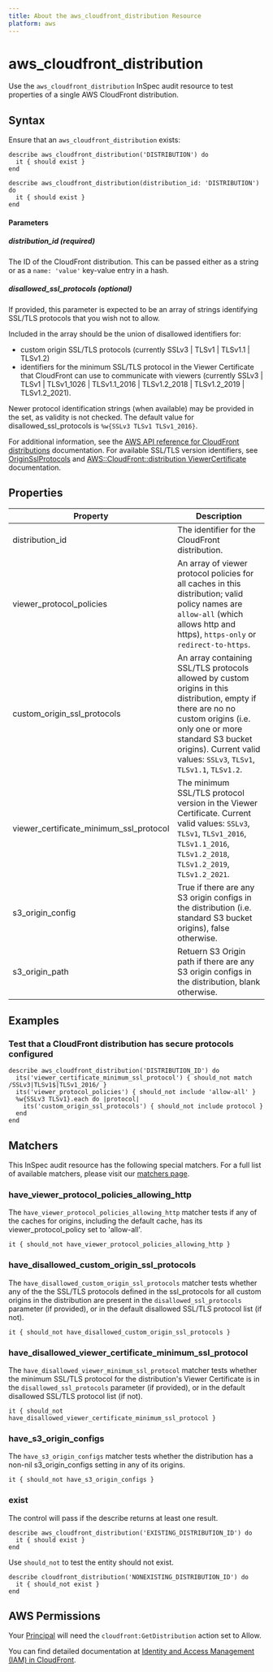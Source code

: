 ```yaml
---
title: About the aws_cloudfront_distribution Resource
platform: aws
---
```


# aws\_cloudfront\_distribution

Use the `aws_cloudfront_distribution` InSpec audit resource to test properties of a single AWS CloudFront distribution.

## Syntax

Ensure that an `aws_cloudfront_distribution` exists:

    describe aws_cloudfront_distribution('DISTRIBUTION') do
      it { should exist }
    end

    describe aws_cloudfront_distribution(distribution_id: 'DISTRIBUTION') do
      it { should exist }
    end

#### Parameters

##### distribution\_id _(required)_

The ID of the CloudFront distribution. This can be passed either as a string or as a `name: 'value'` key-value entry in a hash.

##### disallowed\_ssl\_protocols _(optional)_

If provided, this parameter is expected to be an array of strings identifying SSL/TLS protocols that you wish not to allow.

Included in the array should be the union of disallowed identifiers for:
- custom origin SSL/TLS protocols (currently SSLv3 | TLSv1 | TLSv1.1 | TLSv1.2)
- identifiers for the minimum SSL/TLS protocol in the Viewer Certificate that CloudFront can use to communicate with viewers (currently SSLv3 | TLSv1 | TLSv1_1026 | TLSv1.1_2016 | TLSv1.2_2018 | TLSv1.2_2019 | TLSv1.2_2021).

Newer protocol identification strings (when available) may be provided in the set, as validity is not checked. The default value for disallowed_ssl_protocols is `%w{SSLv3 TLSv1 TLSv1_2016}`.

For additional information, see the [AWS API reference for CloudFront distributions](https://docs.aws.amazon.com/cloudfront/latest/APIReference/API_distribution.html) documentation. For available SSL/TLS version identifiers, see [OriginSslProtocols](https://docs.aws.amazon.com/cloudfront/latest/APIReference/API_OriginSslProtocols.html) and [AWS::CloudFront::distribution ViewerCertificate](https://docs.aws.amazon.com/AWSCloudFormation/latest/UserGuide/aws-properties-cloudfront-distribution-viewercertificate.html) documentation.

## Properties

|Property                       	     | Description|
| ---                                        | --- |
|distribution\_id                            | The identifier for the CloudFront distribution. |
|viewer\_protocol\_policies                  | An array of viewer protocol policies for all caches in this distribution; valid policy names are `allow-all` (which allows http and https), `https-only` or `redirect-to-https`. |
|custom\_origin\_ssl\_protocols              | An array containing SSL/TLS protocols allowed by custom origins in this distribution, empty if there are no no custom origins (i.e. only one or more standard S3 bucket origins). Current valid values: `SSLv3`, `TLSv1`, `TLSv1.1`, `TLSv1.2`. |
|viewer\_certificate\_minimum\_ssl\_protocol | The minimum SSL/TLS protocol version in the Viewer Certificate. Current valid values: `SSLv3`, `TLSv1`, `TLSv1_2016`, `TLSv1.1_2016`, `TLSv1.2_2018`, `TLSv1.2_2019`, `TLSv1.2_2021`. |
|s3\_origin\_config                          | True if there are any S3 origin configs in the distribution (i.e. standard S3 bucket origins), false otherwise. |
|s3\_origin\_path                            | Retuern S3 Origin path if there are any S3 origin configs in the distribution, blank otherwise. |

## Examples

### Test that a CloudFront distribution has secure protocols configured

    describe aws_cloudfront_distribution('DISTRIBUTION_ID') do
      its('viewer_certificate_minimum_ssl_protocol') { should_not match /SSLv3|TLSv1$|TLSv1_2016/ }
      its('viewer_protocol_policies') { should_not include 'allow-all' }
      %w{SSLv3 TLSv1}.each do |protocol|
        its('custom_origin_ssl_protocols') { should_not include protocol }
      end
    end

## Matchers

This InSpec audit resource has the following special matchers. For a full list of available matchers, please visit our [matchers page](https://www.inspec.io/docs/reference/matchers/).

### have_viewer_protocol_policies_allowing_http

The `have_viewer_protocol_policies_allowing_http` matcher tests if any of the caches for origins, including the default cache, has its viewer_protocol_policy set to 'allow-all'.

    it { should_not have_viewer_protocol_policies_allowing_http }

### have\_disallowed\_custom\_origin\_ssl\_protocols

The `have_disallowed_custom_origin_ssl_protocols` matcher tests whether any of the the SSL/TLS protocols
defined in the ssl_protocols for all custom origins in the distribution are present in the
`disallowed_ssl_protocols` parameter (if provided), or in the default disallowed SSL/TLS protocol list (if not).

    it { should_not have_disallowed_custom_origin_ssl_protocols }

### have\_disallowed\_viewer\_certificate\_minimum\_ssl\_protocol

The `have_disallowed_viewer_minimum_ssl_protocol` matcher tests whether the minimum SSL/TLS protocol
for the distribution's Viewer Certificate is in the `disallowed_ssl_protocols` parameter (if provided),
or in the default disallowed SSL/TLS protocol list (if not).

    it { should_not have_disallowed_viewer_certificate_minimum_ssl_protocol }

### have\_s3\_origin\_configs

The `have_s3_origin_configs` matcher tests whether the distribution has a non-nil s3_origin_configs setting in
any of its origins.

    it { should_not have_s3_origin_configs }

### exist

The control will pass if the describe returns at least one result.

    describe aws_cloudfront_distribution('EXISTING_DISTRIBUTION_ID') do
      it { should exist }
    end

Use `should_not` to test the entity should not exist.

    describe cloudfront_distribution('NONEXISTING_DISTRIBUTION_ID') do
      it { should_not exist }
    end

## AWS Permissions

Your [Principal](https://docs.aws.amazon.com/IAM/latest/UserGuide/intro-structure.html#intro-structure-principal) will need the `cloudfront:GetDistribution` action set to Allow.

You can find detailed documentation at [Identity and Access Management (IAM) in CloudFront](https://docs.aws.amazon.com/AmazonCloudFront/latest/DeveloperGuide/auth-and-access-control.html).
